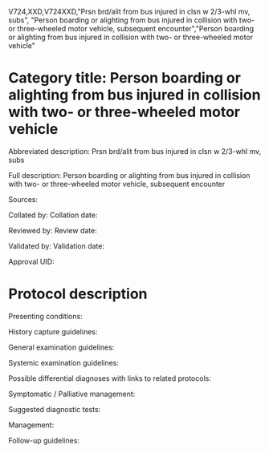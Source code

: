 V724,XXD,V724XXD,"Prsn brd/alit from bus injured in clsn w 2/3-whl mv, subs", "Person boarding or alighting from bus injured in collision with two- or three-wheeled motor vehicle, subsequent encounter","Person boarding or alighting from bus injured in collision with two- or three-wheeled motor vehicle"
# Category title: Person boarding or alighting from bus injured in collision with two- or three-wheeled motor vehicle

Abbreviated description: Prsn brd/alit from bus injured in clsn w 2/3-whl mv, subs

Full description: Person boarding or alighting from bus injured in collision with two- or three-wheeled motor vehicle, subsequent encounter

Sources:

Collated by:
Collation date:

Reviewed by:
Review date:

Validated by:
Validation date:

Approval UID:

# Protocol description

Presenting conditions:

History capture guidelines:

General examination guidelines:

Systemic examination guidelines:

Possible differential diagnoses with links to related protocols:

Symptomatic / Palliative management:

Suggested diagnostic tests:

Management:

Follow-up guidelines:
